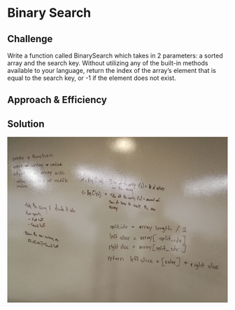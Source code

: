 # Binary Search

## Challenge
Write a function called BinarySearch which takes in 2 parameters: a sorted array and the search key. Without utilizing any of the built-in methods available to your language, return the index of the array’s element that is equal to the search key, or -1 if the element does not exist.

## Approach & Efficiency


## Solution

![solution](https://github.com/scott-currie/data_structures_and_algorithms/raw/master/assets/array_shift.jpg)

